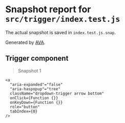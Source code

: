 # Snapshot report for `src/trigger/index.test.js`

The actual snapshot is saved in `index.test.js.snap`.

Generated by [AVA](https://ava.li).

## Trigger component

> Snapshot 1

    <a
      "aria-expanded"="false"
      "aria-haspopup"="tree"
      className="dropdown-trigger arrow bottom"
      onClick={Function {}}
      onKeyDown={Function {}}
      role="button"
      tabIndex={0}
    />

